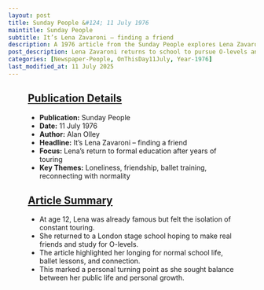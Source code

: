 ```yaml
---
layout: post
title: Sunday People &#124; 11 July 1976
maintitle: Sunday People
subtitle: It’s Lena Zavaroni – finding a friend
description: A 1976 article from the Sunday People explores Lena Zavaroni’s return to school life and her hopes for friendship and normality.
post_description: Lena Zavaroni returns to school to pursue O-levels and ballet, hoping to leave loneliness behind.
categories: [Newspaper-People, OnThisDay11July, Year-1976]
last_modified_at: 11 July 2025
---
```


<figure class="fig3">
  <div class="CardLayout">
    <div class="CardItem">
      <h2 id="infobox1" class="infobox">
        <a href="#infobox1">Publication Details</a>
      </h2>
      <div class="CardItem split">
        <ul>
          <li><strong>Publication:</strong> Sunday People</li>
          <li><strong>Date:</strong> 11 July 1976</li>
          <li><strong>Author:</strong> Alan Olley</li>
          <li><strong>Headline:</strong> It’s Lena Zavaroni – finding a friend</li>
          <li><strong>Focus:</strong> Lena’s return to formal education after years of touring</li>
          <li><strong>Key Themes:</strong> Loneliness, friendship, ballet training, reconnecting with normality</li>
        </ul>
      </div>
    </div>
  </div>
</figure>

<figure class="fig3">
  <div class="CardLayout">
    <div class="CardItem">
      <h2 id="infobox2" class="infobox">
        <a href="#infobox2">Article Summary</a>
      </h2>
      <div class="CardItem split">
        <ul>
          <li>At age 12, Lena was already famous but felt the isolation of constant touring.</li>
          <li>She returned to a London stage school hoping to make real friends and study for O-levels.</li>
          <li>The article highlighted her longing for normal school life, ballet lessons, and connection.</li>
          <li>This marked a personal turning point as she sought balance between her public life and personal growth.</li>
        </ul>
      </div>
    </div>
  </div>
</figure>

